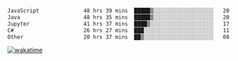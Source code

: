<!--START_SECTION:waka-->

```txt
JavaScript              48 hrs 39 mins  █████▒░░░░░░░░░░░░░░░░░░░   20.93 %
Java                    48 hrs 35 mins  █████▒░░░░░░░░░░░░░░░░░░░   20.90 %
Jupyter                 41 hrs 37 mins  ████▒░░░░░░░░░░░░░░░░░░░░   17.90 %
C#                      26 hrs 27 mins  ███░░░░░░░░░░░░░░░░░░░░░░   11.38 %
Other                   20 hrs 37 mins  ██▒░░░░░░░░░░░░░░░░░░░░░░   08.87 %
```

<!--END_SECTION:waka-->
[![wakatime](https://wakatime.com/badge/user/6c2f442e-41b4-42e3-bc06-d5d8203ad1da.svg)](https://wakatime.com/@6c2f442e-41b4-42e3-bc06-d5d8203ad1da)
